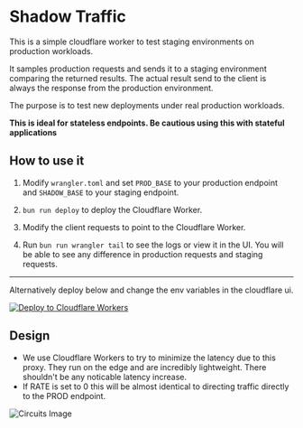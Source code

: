 # Shadow Traffic

This is a simple cloudflare worker to test staging environments on production workloads.

It samples production requests and sends it to a staging environment comparing the returned results. The actual result send to the client is always the response from the production environment.

The purpose is to test new deployments under real production workloads.

**This is ideal for stateless endpoints. Be cautious using this with stateful applications**


## How to use it

1. Modify `wrangler.toml` and set `PROD_BASE` to your production endpoint and `SHADOW_BASE` to your staging endpoint.

2. `bun run deploy` to deploy the Cloudflare Worker.

3. Modify the client requests to point to the Cloudflare Worker.

4. Run `bun run wrangler tail` to see the logs or view it in the UI. You will be able to see any difference in production requests and staging requests.

---

Alternatively deploy below and change the env variables in the cloudflare ui.

[![Deploy to Cloudflare Workers](https://deploy.workers.cloudflare.com/button)](https://deploy.workers.cloudflare.com/?url=https://github.com/jqphu/shadow-traffic)

## Design
- We use Cloudflare Workers to try to minimize the latency due to this proxy. They run on the edge and are incredibly lightweight. There shouldn't be any noticable latency increase.
- If RATE is set to 0 this will be almost identical to directing traffic directly to the PROD endpoint.

![Circuits Image](./circuits.png)
